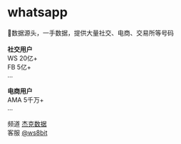 # whatsapp

🐝数据源头，一手数据，提供大量社交、电商、交易所等号码
<br><br>
**社交用户**<br>
WS 20亿+<br>
FB 5亿+<br>
...<br>
<br>
**电商用户**<br>
AMA 5千万+<br>
...<br>
<br>
频道 [杰克数据](https://t.me/dataJack)<br>
客服 [@ws8bit](https://t.me/ws8bit)
